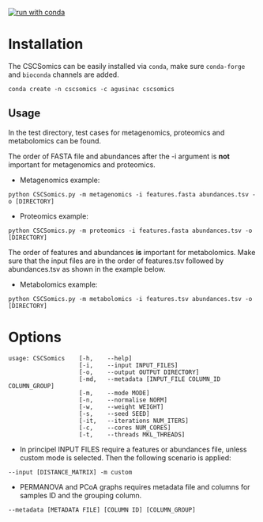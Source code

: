 [![run with conda](http://img.shields.io/badge/run%20with-conda-3EB049?labelColor=000000&logo=anaconda)](https://anaconda.org/agusinac/cscsomics)

# Installation
The CSCSomics can be easily installed via `conda`, make sure `conda-forge` and `bioconda` channels are added.
```
conda create -n cscsomics -c agusinac cscsomics
```
## Usage 
In the test directory, test cases for metagenomics, proteomics and metabolomics can be found. 

The order of FASTA file and abundances after the -i argument is **not** important for metagenomics and proteomics.

* Metagenomics example:
```
python CSCSomics.py -m metagenomics -i features.fasta abundances.tsv -o [DIRECTORY] 
```

* Proteomics example:
```
python CSCSomics.py -m proteomics -i features.fasta abundances.tsv -o [DIRECTORY] 
```

The order of features and abundances **is** important for metabolomics. Make sure that the input files are in the order of features.tsv followed by abundances.tsv as shown in the example below.

* Metabolomics example:
```
python CSCSomics.py -m metabolomics -i features.tsv abundances.tsv -o [DIRECTORY] 
```
# Options
```
usage: CSCSomics    [-h,    --help]
                    [-i,    --input INPUT_FILES]
                    [-o,    --output OUTPUT DIRECTORY]
                    [-md,   --metadata [INPUT_FILE COLUMN_ID COLUMN_GROUP]
                    [-m,    --mode MODE] 
                    [-n,    --normalise NORM] 
                    [-w,    --weight WEIGHT] 
                    [-s,    --seed SEED] 
                    [-it,   --iterations NUM_ITERS]
                    [-c,    --cores NUM_CORES]
                    [-t,    --threads MKL_THREADS]
```

* In principel INPUT FILES require a features or abundances file, unless custom mode is selected. Then the following scenario is applied:
```
--input [DISTANCE_MATRIX] -m custom
```

* PERMANOVA and PCoA graphs requires metadata file and columns for samples ID and the grouping column.
```
--metadata [METADATA FILE] [COLUMN ID] [COLUMN_GROUP]
```

